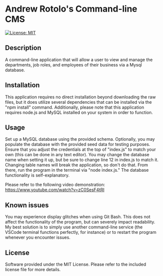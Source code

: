 # Andrew Rotolo's Command-line CMS

[![License: MIT](https://img.shields.io/badge/License-MIT-yellow.svg)](https://opensource.org/licenses/MIT)

## Description
A command-line application that will allow a user to view and manage the departments, job roles, and employees of their business via a Mysql database.

## Installation
This application requires no direct installation beyond downloading the raw files, but it does utilize several dependencies that can be installed via the "npm install" command. Additionally, please note that this application requires node.js and MySQL installed on your system in order to function.

## Usage
Set up a MySQL database using the provided schema. Optionally, you may populate the database with the provided seed data for testing purposes. Ensure that you adjust the credentials at the top of "index.js" to match your own (this can be done in any text editor). You may change the database name when setting it up, but be sure to change line 12 in index.js to match it. Changing table names will break the application, so don't do that. From there, run the program in the terminal via "node index.js." The database functionality is self-explanatory.

Please refer to the following video demonstration:
https://www.youtube.com/watch?v=zC0SesF4tRI

## Known issues
You may experience display glitches when using Git Bash. This does not affect the functionality of the program, but can severely impact readability. My best solution is to simply use another command-line service (the VSCode terminal functions perfectly, for instance) or to restart the program whenever you encounter issues.

## License
Software provided under the MIT License. Please refer to the included license file for more details.